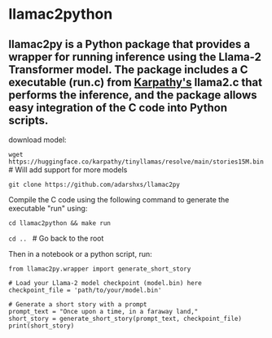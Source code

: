 # llamac2python

llamac2py is a Python package that provides a wrapper for running inference using the Llama-2 Transformer model. The package includes a C executable (run.c) from [Karpathy's](https://github.com/karpathy/llama2.c) llama2.c that performs the inference, and the package allows easy integration of the C code into Python scripts.
---
download model: 

`wget https://huggingface.co/karpathy/tinyllamas/resolve/main/stories15M.bin` # Will add support for more models

`git clone https://github.com/adarshxs/llamac2py`

Compile the C code using the following command to generate the executable "run" using:

`cd llamac2python && make run`


`cd .. ` # Go back to the root

Then in a notebook or a python script, run:

```
from llamac2py.wrapper import generate_short_story

# Load your Llama-2 model checkpoint (model.bin) here
checkpoint_file = 'path/to/your/model.bin'

# Generate a short story with a prompt
prompt_text = "Once upon a time, in a faraway land,"
short_story = generate_short_story(prompt_text, checkpoint_file)
print(short_story)
```
